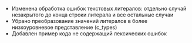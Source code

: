 - Изменена обработка ошибок текстовых литералов: отдельно случай незакрытого до конца строки литерала и все остальные случаи
- Убрано преобразование значений литералов в более низкоуровневое представление (c_types)
- Добавлен пример кода не содержащий лексических ошибок